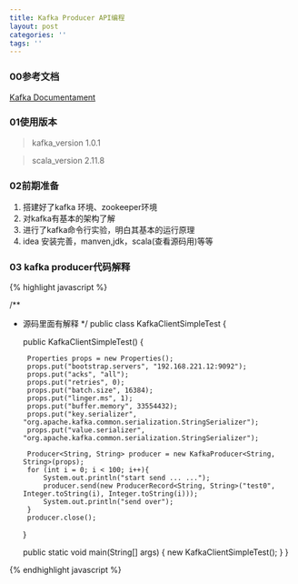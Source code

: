 ```yaml
---
title: Kafka Producer API编程
layout: post
categories: ''
tags: ''
---
```

### 00参考文档
[Kafka Documentament](http://kafka.apache.org/documentation/ "kafka官网文档")

### 01使用版本  
    
> kafka_version 1.0.1  
 
> scala_version 2.11.8

### 02前期准备
1. 搭建好了kafka 环境、zookeeper环境  
2. 对kafka有基本的架构了解
3. 进行了kafka命令行实验，明白其基本的运行原理
4. idea 安装完善，manven,jdk，scala(查看源码用)等等

### 03 kafka producer代码解释 

{% highlight javascript %}

/**
 * 源码里面有解释
 */
public class KafkaClientSimpleTest {

    public KafkaClientSimpleTest() {

        Properties props = new Properties();
        props.put("bootstrap.servers", "192.168.221.12:9092");
        props.put("acks", "all");
        props.put("retries", 0);
        props.put("batch.size", 16384);
        props.put("linger.ms", 1);
        props.put("buffer.memory", 33554432);
        props.put("key.serializer", "org.apache.kafka.common.serialization.StringSerializer");
        props.put("value.serializer", "org.apache.kafka.common.serialization.StringSerializer");

        Producer<String, String> producer = new KafkaProducer<String, String>(props);
        for (int i = 0; i < 100; i++){
            System.out.println("start send ... ...");
            producer.send(new ProducerRecord<String, String>("test0", Integer.toString(i), Integer.toString(i)));
            System.out.println("send over");
        }
        producer.close();
    }

    public static void main(String[] args) {
        new KafkaClientSimpleTest();
    }
}

{% endhighlight javascript %}